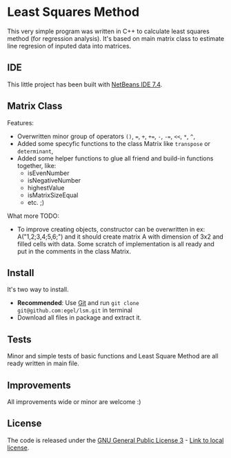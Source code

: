# Least Squares Method
This very simple program was written in C++ to calculate least squares method (for regression analysis).
It's based on main matrix class to estimate line regresion of inputed data into matrices.


## IDE
This little project has been built with [NetBeans IDE 7.4](https://netbeans.org/).


## Matrix Class
Features:

  - Overwritten minor group of operators `()`, `=`, `+`, `+=`, `-`, `-=`, `<<`, `*`, `^`,
  - Added some specyfic functions to the class Matrix like `transpose` or `determinant`,
  - Added some helper functions to glue all friend and build-in functions together, like:
    * isEvenNumber
    * isNegativeNumber
    * highestValue
    * isMatrixSizeEqual
    * etc. ;)

What more TODO:

  - To improve creating objects, constructor can be overwritten in ex: A("1,2;3,4;5,6;") and it should create matrix A with dimension of 3x2 and filled cells with data. Some scratch of implementation is all ready and put in the comments in the class Matrix.


## Install

It's two way to install.

  - **Recommended**: Use [Git](http://git-scm.com/) and run `git clone git@github.com:egel/lsm.git` in terminal
  - Download all files in package and extract it.


## Tests
Minor and simple tests of basic functions and Least Square Method are all ready written in main file.


## Improvements
All improvements wide or minor are welcome :)


## License
The code is released under the [GNU General Public License 3](http://www.gnu.org/copyleft/gpl.html) - [Link to local license](https://github.com/egel/lsm/blob/master/LICENSE
).
